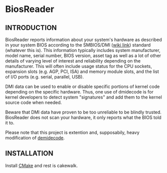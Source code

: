 BiosReader
==========

INTRODUCTION
------------

BiosReader reports information about your system's hardware as described in
your system BIOS according to the SMBIOS/DMI ([wiki link](https://en.wikipedia.org/wiki/Desktop_Management_Interface)) 
standard (whatever this is). 
This information typically includes system manufacturer, model name, serial number, BIOS
version, asset tag as well as a lot of other details of varying level of
interest and reliability depending on the manufacturer. This will often
include usage status for the CPU sockets, expansion slots (e.g. AGP, PCI,
ISA) and memory module slots, and the list of I/O ports (e.g. serial,
parallel, USB).

DMI data can be used to enable or disable specific portions of kernel code
depending on the specific hardware. Thus, one use of dmidecode is for kernel
developers to detect system "signatures" and add them to the kernel source
code when needed.

Beware that DMI data have proven to be too unreliable to be blindly trusted.
BiosReader does not scan your hardware, it only reports what the BIOS told it
to.

Please note that this project is extention and, supposabily, heavy modification of
[demidecode](https://www.nongnu.org/dmidecode/).


INSTALLATION
------------

Install [CMake](https://cmake.org/) and rest is cakewalk.


